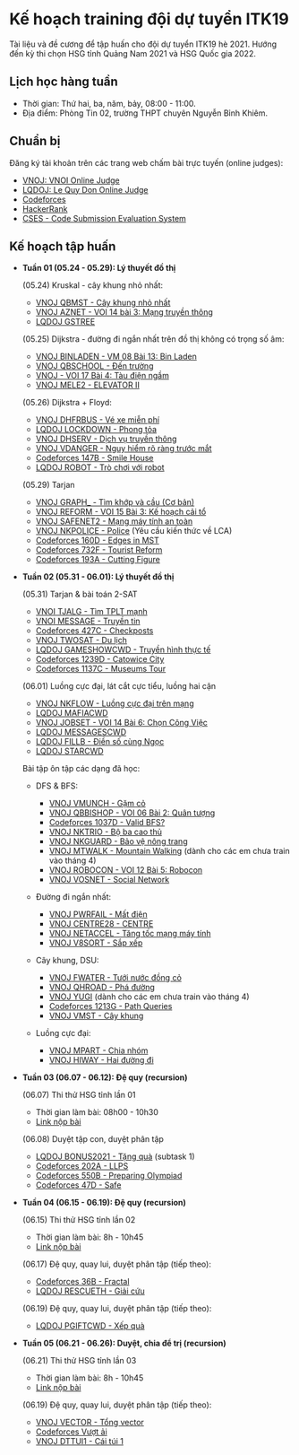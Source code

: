 # Kế hoạch training đội dự tuyển ITK19

Tài liệu và đề cương để tập huấn cho đội dự tuyển ITK19 hè 2021. Hướng đến kỳ thi chọn HSG tỉnh Quảng Nam 2021 và HSG Quốc gia 2022. 

## Lịch học hàng tuần

- Thời gian: Thứ hai, ba, năm, bảy, 08:00 - 11:00. 
- Địa điểm: Phòng Tin 02, trường THPT chuyên Nguyễn Bỉnh Khiêm.

## Chuẩn bị

Đăng ký tài khoản trên các trang web chấm bài trực tuyến (online judges):
- [VNOJ: VNOI Online Judge](https://oj.vnoi.info/)
- [LQDOJ: Le Quy Don Online Judge](https://lqdoj.edu.vn/)
- [Codeforces](https://codeforces.com/)
- [HackerRank](https://www.hackerrank.com/)
- [CSES - Code Submission Evaluation System](https://cses.fi/)

## Kế hoạch tập huấn

- **Tuần 01 (05.24 - 05.29): Lý thuyết đồ thị** 

  (05.24) Kruskal - cây khung nhỏ nhất:
  - [VNOJ QBMST - Cây khung nhỏ nhất](https://oj.vnoi.info/problem/qbmst)
  - [VNOJ AZNET - VOI 14 bài 3: Mạng truyền thông](https://oj.vnoi.info/problem/aznet)
  - [LQDOJ GSTREE](https://lqdoj.edu.vn/problem/gstreecwd)
  
  (05.25) Dijkstra - đường đi ngắn nhất trên đồ thị không có trọng số âm:
  - [VNOJ BINLADEN - VM 08 Bài 13: Bin Laden](https://oj.vnoi.info/problem/binladen)
  - [VNOJ QBSCHOOL - Đến trường](https://oj.vnoi.info/problem/qbschool)
  - [VNOJ - VOI 17 Bài 4: Tàu điện ngầm](https://oj.vnoi.info/problem/voi17metro)
  - [VNOJ MELE2 - ELEVATOR II](https://oj.vnoi.info/problem/mele2)
  
  (05.26) Dijkstra + Floyd:
  - [VNOJ DHFRBUS - Vé xe miễn phí](https://oj.vnoi.info/problem/dhfrbus)
  - [LQDOJ LOCKDOWN - Phong tỏa](https://lqdoj.edu.vn/problem/lockdowncwd)
  - [VNOJ DHSERV - Dịch vụ truyền thông](https://oj.vnoi.info/problem/dhserv)
  - [VNOJ VDANGER - Nguy hiểm rõ ràng trước mắt](https://oj.vnoi.info/problem/vdanger)
  - [Codeforces 147B - Smile House](https://codeforces.com/contest/147/problem/B)
  - [LQDOJ ROBOT - Trò chơi với robot](https://lqdoj.edu.vn/problem/robot)
  
  (05.29) Tarjan
  - [VNOJ GRAPH_ - Tìm khớp và cầu (Cơ bản)](https://oj.vnoi.info/problem/graph_)
  - [VNOJ REFORM - VOI 15 Bài 3: Kế hoạch cải tổ](https://oj.vnoi.info/problem/reform)
  - [VNOJ SAFENET2 - Mạng máy tính an toàn](https://oj.vnoi.info/problem/safenet2)
  - [VNOJ NKPOLICE - Police](https://oj.vnoi.info/problem/nkpolice) (Yêu cầu kiến thức về LCA)
  - [Codeforces 160D - Edges in MST](https://codeforces.com/contest/160/problem/D)
  - [Codeforces 732F - Tourist Reform](https://codeforces.com/contest/732/problem/F) 
  - [Codeforces 193A - Cutting Figure](https://codeforces.com/contest/193/problem/A)
  
- **Tuần 02 (05.31 - 06.01): Lý thuyết đồ thị**

  (05.31) Tarjan & bài toán 2-SAT
  - [VNOI TJALG - Tìm TPLT mạnh](https://oj.vnoi.info/problem/tjalg)
  - [VNOI MESSAGE - Truyền tin](https://oj.vnoi.info/problem/message)
  - [Codeforces 427C - Checkposts](https://codeforces.com/contest/427/problem/C) 
  - [VNOJ TWOSAT - Du lịch](https://oj.vnoi.info/problem/twosat)
  - [LQDOJ GAMESHOWCWD - Truyền hình thực tế](https://lqdoj.edu.vn/problem/gameshowcwd)
  - [Codeforces 1239D - Catowice City](https://codeforces.com/contest/1239/problem/D)
  - [Codeforces 1137C - Museums Tour](https://codeforces.com/contest/1137/problem/C)

  (06.01) Luồng cực đại, lát cắt cực tiểu, luồng hai cận
  - [VNOJ NKFLOW - Luồng cực đại trên mạng](https://oj.vnoi.info/problem/nkflow)
  - [LQDOJ MAFIACWD](https://lqdoj.edu.vn/problem/mafiacwd)
  - [VNOJ JOBSET - VOI 14 Bài 6: Chọn Công Việc](https://oj.vnoi.info/problem/jobset)
  - [LQDOJ MESSAGESCWD](https://lqdoj.edu.vn/problem/messagescwd)
  - [LQDOJ FILLB - Điền số cùng Ngọc](https://lqdoj.edu.vn/problem/fillb)
  - [LQDOJ STARCWD](https://lqdoj.edu.vn/problem/starcwd)

  Bài tập ôn tập các dạng đã học:
  
    - DFS & BFS:
      - [VNOJ VMUNCH - Gặm cỏ](https://oj.vnoi.info/problem/vmunch) 
      - [VNOJ QBBISHOP - VOI 06 Bài 2: Quân tượng](https://oj.vnoi.info/problem/qbbishop)
      - [Codeforces 1037D - Valid BFS?](https://codeforces.com/contest/1037/problem/D)
      - [VNOJ NKTRIO - Bộ ba cao thủ](https://oj.vnoi.info/problem/nktrio)
      - [VNOJ NKGUARD - Bảo vệ nông trang](https://oj.vnoi.info/problem/nkguard)
      - [VNOJ MTWALK - Mountain Walking](https://oj.vnoi.info/problem/mtwalk) (dành cho các em chưa train vào tháng 4)
      - [VNOJ ROBOCON - VOI 12 Bài 5: Robocon](https://oj.vnoi.info/problem/robocon)
      - [VNOJ VOSNET - Social Network](https://oj.vnoi.info/problem/vosnet)

    - Đường đi ngắn nhất:
      - [VNOJ PWRFAIL - Mất điện](https://oj.vnoi.info/problem/pwrfail)
      - [VNOJ CENTRE28 - CENTRE](https://oj.vnoi.info/problem/centre28)
      - [VNOJ NETACCEL - Tăng tốc mạng máy tính](https://oj.vnoi.info/problem/netaccel)
      - [VNOJ V8SORT - Sắp xếp](https://oj.vnoi.info/problem/v8sort)

    - Cây khung, DSU:
      - [VNOJ FWATER - Tưới nước đồng cỏ](https://oj.vnoi.info/problem/fwater)
      - [VNOJ QHROAD - Phá đường](https://oj.vnoi.info/problem/qhroad)
      - [VNOJ YUGI](https://oj.vnoi.info/problem/yugi) (dành cho các em chưa train vào tháng 4)
      - [Codeforces 1213G - Path Queries](https://codeforces.com/contest/1213/problem/G)
      - [VNOJ VMST - Cây khung](https://oj.vnoi.info/problem/vmst)

    - Luồng cực đại:
      - [VNOJ MPART - Chia nhóm](https://oj.vnoi.info/problem/mpart)
      - [VNOJ HIWAY - Hai đường đi](https://oj.vnoi.info/problem/hiway)

- **Tuần 03 (06.07 - 06.12): Đệ quy (recursion)**

  (06.07) Thi thử HSG tỉnh lần 01
  - Thời gian làm bài: 08h00 - 10h30
  - [Link nộp bài](https://lqdoj.edu.vn/contest/otbc01)

  (06.08) Duyệt tập con, duyệt phân tập
  - [LQDOJ BONUS2021 - Tặng quà](https://lqdoj.edu.vn/problem/bonus2021) (subtask 1)
  - [Codeforces 202A - LLPS](http://codeforces.com/contest/202/problem/A)
  - [Codeforces 550B - Preparing Olympiad](http://codeforces.com/contest/550/problem/B)
  - [Codeforces 47D - Safe](http://codeforces.com/contest/47/problem/D)

- **Tuần 04 (06.15 - 06.19): Đệ quy (recursion)**

  (06.15) Thi thử HSG tỉnh lần 02
  - Thời gian làm bài: 8h - 10h45
  - [Link nộp bài](https://lqdoj.edu.vn/contest/otbc02)

  (06.17) Đệ quy, quay lui, duyệt phân tập (tiếp theo):
  - [Codeforces 36B - Fractal](http://codeforces.com/contest/36/problem/B)
  - [LQDOJ RESCUETH - Giải cứu](https://lqdoj.edu.vn/problem/rescueth)

  (06.19) Đệ quy, quay lui, duyệt phân tập (tiếp theo):
  - [LQDOJ PGIFTCWD - Xếp quà](https://lqdoj.edu.vn/problem/pgiftcwd)

- **Tuần 05 (06.21 - 06.26): Duyệt, chia để trị (recursion)**
  
  (06.21) Thi thử HSG tỉnh lần 03
  - Thời gian làm bài: 8h - 10h45
  - [Link nộp bài](https://lqdoj.edu.vn/contest/otbc03)

  (06.19) Đệ quy, quay lui, duyệt phân tập (tiếp theo):
  - [VNOJ VECTOR - Tổng vector](https://oj.vnoi.info/problem/vector)
  - [Codeforces Vượt ải](https://codeforces.com/group/G0iFI97YZN/contest/333147/problem/A)
  - [VNOJ DTTUI1 - Cái túi 1](https://oj.vnoi.info/problem/dttui1)
